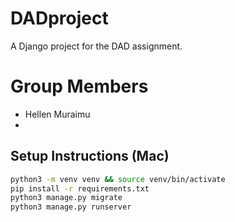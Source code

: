 # DADproject

A Django project for the DAD assignment.

# Group Members
- Hellen Muraimu
- <add Your names here>

## Setup Instructions (Mac)
```bash
python3 -m venv venv && source venv/bin/activate
pip install -r requirements.txt
python3 manage.py migrate
python3 manage.py runserver
